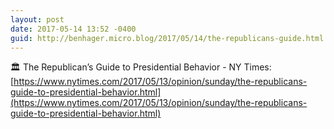 ```yaml
---
layout: post
date: 2017-05-14 13:52 -0400
guid: http://benhager.micro.blog/2017/05/14/the-republicans-guide.html
---
```

🏛 The Republican’s Guide to Presidential Behavior - NY Times: [https://www.nytimes.com/2017/05/13/opinion/sunday/the-republicans-guide-to-presidential-behavior.html](https://www.nytimes.com/2017/05/13/opinion/sunday/the-republicans-guide-to-presidential-behavior.html)
